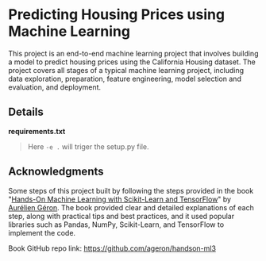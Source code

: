 # Predicting Housing Prices using Machine Learning

This project is an end-to-end machine learning project that involves building a model to predict housing prices using the California Housing dataset. The project covers all stages of a typical machine learning project, including data exploration, preparation, feature engineering, model selection and evaluation, and deployment.

## Details

**requirements.txt**
> Here `-e .` will triger the setup.py file.

## Acknowledgments

Some steps of this project built by following the steps provided in the book "[Hands-On Machine Learning with Scikit-Learn and TensorFlow](https://www.oreilly.com/library/view/hands-on-machine-learning/9781491962282/)" by [Aurélien Géron](https://github.com/ageron). The book provided clear and detailed explanations of each step, along with practical tips and best practices, and it used popular libraries such as Pandas, NumPy, Scikit-Learn, and TensorFlow to implement the code. 

Book GitHub repo link: https://github.com/ageron/handson-ml3